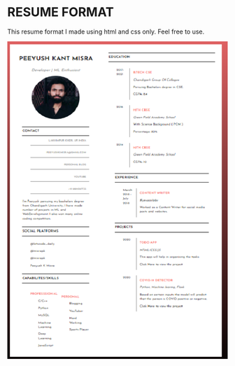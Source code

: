 # RESUME FORMAT
This resume format I made using html and css only. 
Feel free to use. 


![FORMAT](https://github.com/misrapk/Resume-Format/blob/master/img/1.png?raw=true)
